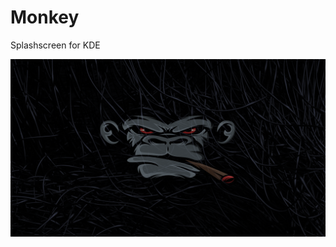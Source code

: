 # Monkey
Splashscreen for KDE

![alt text](https://github.com/smokey5787/Monkey/blob/main/Monkey/contents/previews/splash.png "preview")
